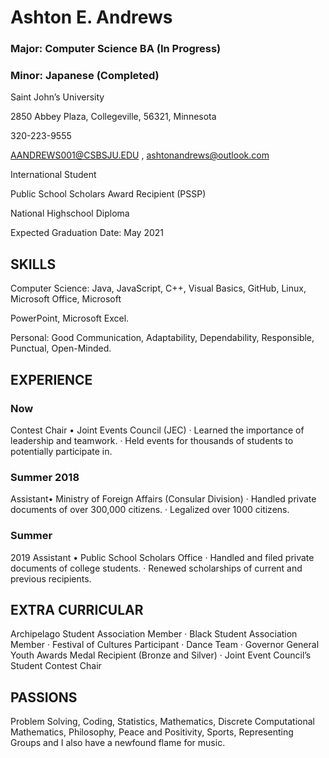 # Ashton E. Andrews
### Major: Computer Science BA (In Progress)

### Minor: Japanese (Completed)

Saint John’s University

2850 Abbey Plaza, Collegeville, 56321, Minnesota

320-223-9555 

AANDREWS001@CSBSJU.EDU , ashtonandrews@outlook.com

International Student

Public School Scholars Award Recipient (PSSP)

National Highschool Diploma

Expected Graduation Date: May 2021

## SKILLS

Computer Science: Java, JavaScript, C++, Visual Basics, GitHub, Linux, Microsoft Office, Microsoft

PowerPoint, Microsoft Excel.

Personal: Good Communication, Adaptability, Dependability, Responsible, Punctual, Open-Minded.

## EXPERIENCE
### Now
Contest Chair • Joint Events Council (JEC) · Learned the importance of leadership and teamwork. · Held events for thousands of students to potentially participate in. 

### Summer 2018 
Assistant• Ministry of Foreign Affairs (Consular Division) · Handled private documents of over 300,000 citizens. · Legalized over 1000 citizens.

### Summer 
2019 Assistant • Public School Scholars Office · Handled and filed private documents of college students. · Renewed scholarships of current and previous recipients.

## EXTRA CURRICULAR

Archipelago Student Association Member · Black Student Association Member · Festival of Cultures Participant · Dance Team · Governor General Youth Awards Medal Recipient (Bronze and Silver) · Joint Event Council’s Student Contest Chair

## PASSIONS

Problem Solving, Coding, Statistics, Mathematics, Discrete Computational Mathematics, Philosophy, Peace and Positivity, Sports, Representing Groups and I also have a newfound flame for music.
